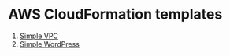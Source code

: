 # AWS CloudFormation templates

1. [Simple VPC](https://github.com/ashutoshvct/awscloudformationtemplates/blob/master/simpleVPC)
2. [Simple WordPress](https://github.com/ashutoshvct/awscloudformationtemplates/blob/master/simplewordpress)
